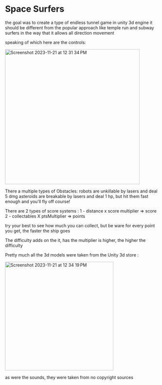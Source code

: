 # Space Surfers
the goal was to create a type of endless tunnel game in unity 3d engine
it should be different from the popular approach like temple run and subway surfers in the way that it allows all direction movement 

speaking of which here are the controls:

<img width="442" alt="Screenshot 2023-11-21 at 12 31 34 PM" src="https://github.com/Spiratatoe/endlessTunnel/assets/95253269/72a56947-8dc1-4c23-ae9b-10bce0b3cd49">

There a multiple types of Obstacles:
robots are unkillable by lasers and deal 5 dmg
asteroids are breakable by lasers and deal 1 hp, but hit them fast enough and you'll fly off course!

There are 2 types of score systems :
1 - distance x score multiplier => score
2 - collectables X ptsMultiplier => points

try your best to see how much you can collect, but be ware 
for every point you get, the faster the ship goes 

The difficulty adds on the it, has the multiplier is higher, the higher the difficulty 

Pretty much all the 3d models were taken from the Unity 3d store :

<img width="356" alt="Screenshot 2023-11-21 at 12 34 19 PM" src="https://github.com/Spiratatoe/endlessTunnel/assets/95253269/9d50475c-7903-42b0-8c1c-eac9680e1445">

as were the sounds, they were taken from no copyright sources 

